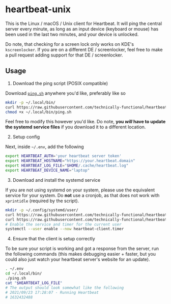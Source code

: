 # heartbeat-unix

This is the Linux / macOS / Unix client for Heartbeat. It will ping the central server every minute, as long as an input device (keyboard or mouse) has been used in the last two minutes, and your device is unlocked.

Do note, that checking for a screen lock only works on KDE's `kscreenlocker`. If you are on a different DE / screenlocker, feel free to make a pull request adding support for that DE / screenlocker.

## Usage

1. Download the ping script (POSIX compatible)

Download [`ping.sh`](https://github.com/technically-functional/heartbeat-unix/blob/master/ping.sh) anywhere you'd like, preferably like so
```bash
mkdir -p ~/.local/bin/
curl https://raw.githubusercontent.com/technically-functional/heartbeat-unix/master/ping.sh -o ~/.local/bin/ping.sh
chmod +x ~/.local/bin/ping.sh
```

Feel free to modify this however you'd like. Do note, **you *will* have to update the systemd service files** if you download it to a different location.

2. Setup config

Next, inside `~/.env`, add the following
```bash
export HEARTBEAT_AUTH='your heartbeat server token'
export HEARTBEAT_HOSTNAME="https://your.heartbeat.domain"
export HEARTBEAT_LOG_FILE="$HOME/.cache/heartbeat.log"
export HEARTBEAT_DEVICE_NAME="laptop"
```

3. Download and install the systemd service

If you are not using systemd on your system, please use the equivalent service for your system. Do **not** use a cronjob, as that does not work with `xprintidle` (required by the script).

```bash
mkdir -p ~/.config/systemd/user/
curl https://raw.githubusercontent.com/technically-functional/heartbeat-unix/master/heartbeat-client.service -o ~/.config/systemd/user/heartbeat-client.service
curl https://raw.githubusercontent.com/technically-functional/heartbeat-unix/master/heartbeat-client.timer -o ~/.config/systemd/user/heartbeat-client.timer
# Enable the service and timer for the current user
systemctl --user enable --now heartbeat-client.timer
```

4. Ensure that the client is setup correctly

To be sure your script is working and got a response from the server, run the following commands (this makes debugging easier + faster, but you could also just watch your heartbeat server's website for an update).

```bash
. ~/.env
cd ~/.local/bin/
./ping.sh
cat "$HEARTBEAT_LOG_FILE"
# The output should look somewhat like the following
# 2021/09/23 17:28:07 - Running Heartbeat
# 1632432488
```
